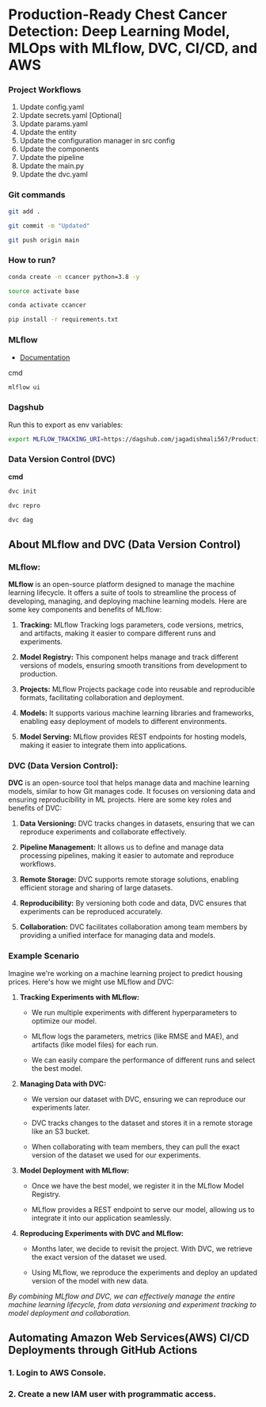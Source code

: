 # Production-Ready Chest Cancer Detection: Deep Learning Model, MLOps with MLflow, DVC, CI/CD, and AWS

### Project Workflows

1. Update config.yaml
2. Update secrets.yaml [Optional]
3. Update params.yaml
4. Update the entity
5. Update the configuration manager in src config
6. Update the components
7. Update the pipeline
8. Update the main.py
9. Update the dvc.yaml

### Git commands

```Bash
git add .
```

```Bash
git commit -m "Updated"
```

```Bash
git push origin main
```


### How to run?

```Bash
conda create -n ccancer python=3.8 -y
```

```Bash
source activate base
```

```Bash
conda activate ccancer
```

```Bash
pip install -r requirements.txt
```


### MLflow
- [Documentation](https://mlflow.org/docs/latest/index.html)

cmd
```Bash
mlflow ui
```


### Dagshub

Run this to export as env variables:
```Bash  
export MLFLOW_TRACKING_URI=https://dagshub.com/jagadishmali567/Production-Ready-Chest-Cancer-Detection-Deep-Learning-Model-MLOps-with-MLflow-DVC-CI-CD-and-AWS.mlflow
```

### Data Version Control (DVC)
**cmd**
```Bash
dvc init
```
```Bash
dvc repro
```
```Bash
dvc dag
```

## About MLflow and DVC (Data Version Control)

### MLflow:

**MLflow** is an open-source platform designed to manage the machine learning lifecycle. It offers a suite of tools to streamline the process of developing, managing, and deploying machine learning models. Here are some key components and benefits of MLflow:

1. **Tracking:** MLflow Tracking logs parameters, code versions, metrics, and artifacts, making it easier to compare different runs and experiments.

2. **Model Registry:** This component helps manage and track different versions of models, ensuring smooth transitions from development to production.

3. **Projects:** MLflow Projects package code into reusable and reproducible formats, facilitating collaboration and deployment.

4. **Models:** It supports various machine learning libraries and frameworks, enabling easy deployment of models to different environments.

5. **Model Serving:** MLflow provides REST endpoints for hosting models, making it easier to integrate them into applications.

### DVC (Data Version Control):

**DVC** is an open-source tool that helps manage data and machine learning models, similar to how Git manages code. It focuses on versioning data and ensuring reproducibility in ML projects. Here are some key roles and benefits of DVC:

1. **Data Versioning:** DVC tracks changes in datasets, ensuring that we can reproduce experiments and collaborate effectively.

2. **Pipeline Management:** It allows us to define and manage data processing pipelines, making it easier to automate and reproduce workflows.

3. **Remote Storage:** DVC supports remote storage solutions, enabling efficient storage and sharing of large datasets.

4. **Reproducibility:** By versioning both code and data, DVC ensures that experiments can be reproduced accurately.

5. **Collaboration:** DVC facilitates collaboration among team members by providing a unified interface for managing data and models.


### Example Scenario

Imagine we're working on a machine learning project to predict housing prices. Here's how we might use MLflow and DVC:

1. **Tracking Experiments with MLflow:**

   - We run multiple experiments with different hyperparameters to optimize our model.

   - MLflow logs the parameters, metrics (like RMSE and MAE), and artifacts (like model files) for each run.

   - We can easily compare the performance of different runs and select the best model.

2. **Managing Data with DVC:**

   - We version our dataset with DVC, ensuring we can reproduce our experiments later.

   - DVC tracks changes to the dataset and stores it in a remote storage like an S3 bucket.

   - When collaborating with team members, they can pull the exact version of the dataset we used for our experiments.

3. **Model Deployment with MLflow:**

   - Once we have the best model, we register it in the MLflow Model Registry.

   - MLflow provides a REST endpoint to serve our model, allowing us to integrate it into our application seamlessly.

4. **Reproducing Experiments with DVC and MLflow:**

   - Months later, we decide to revisit the project. With DVC, we retrieve the exact version of the dataset we used.

   - Using MLflow, we reproduce the experiments and deploy an updated version of the model with new data.

*By combining MLflow and DVC, we can effectively manage the entire machine learning lifecycle, from data versioning and experiment tracking to model deployment and collaboration.*


## Automating Amazon Web Services(AWS) CI/CD Deployments through GitHub Actions

### 1. Login to AWS Console.
### 2. Create a new IAM user with programmatic access.